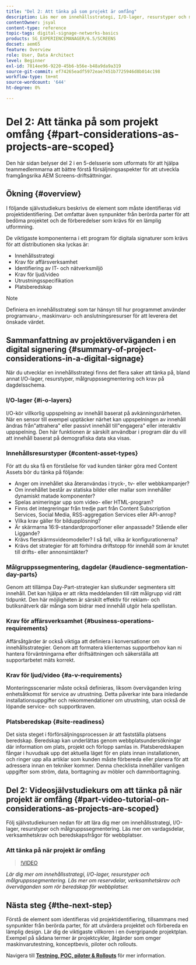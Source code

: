 ```yaml
---
title: "Del 2: Att tänka på som projekt är omfång"
description: Läs mer om innehållsstrategi, I/O-lager, resurstyper och målgruppssegmentering i AEM Screens. Läs mer om reservdelar, verksamhetskrav och överväganden som rör beredskap för webbplatser.
contentOwner: jsyal
content-type: reference
topic-tags: digital-signage-networks-basics
products: SG_EXPERIENCEMANAGER/6.5/SCREENS
docset: aem65
feature: Overview
role: User, Data Architect
level: Beginner
exl-id: 7814ee96-9220-45b6-b56e-b48a9da9a319
source-git-commit: ef74265eadf5972eae7451b7725946d8b014c198
workflow-type: tm+mt
source-wordcount: '644'
ht-degree: 0%

---
```


# Del 2: Att tänka på som projekt omfång {#part-considerations-as-projects-are-scoped}

Den här sidan belyser del 2 i en 5-delsserie som utformats för att hjälpa teammedlemmarna att bättre förstå försäljningsaspekter för att utveckla framgångsrika AEM Screens-driftsättningar.

## Ökning {#overview}

I följande självstudiekurs beskrivs de element som måste identifieras vid projektidentifiering. Det omfattar även synpunkter från berörda parter för att bedöma projektet och de förberedelser som krävs för en lämplig utformning.

De viktigaste komponenterna i ett program för digitala signaturer som krävs för att distributionen ska lyckas är:

* Innehållsstrategi
* Krav för affärsverksamhet
* Identifiering av IT- och nätverksmiljö
* Krav för ljud/video
* Utrustningsspecifikation
* Platsberedskap

>[!NOTE]
>
>Definiera en innehållsstrategi som tar hänsyn till hur programmet använder programvaru-, maskinvaru- och anslutningsresurser för att leverera det önskade värdet.

## Sammanfattning av projektöverväganden i en digital signering {#summary-of-project-considerations-in-a-digital-signage}

När du utvecklar en innehållsstrategi finns det flera saker att tänka på, bland annat I/O-lager, resurstyper, målgruppssegmentering och krav på dagdelsschema.

### I/O-lager {#i-o-layers}

I/O-kör villkorlig uppspelning av innehåll baserat på avkänningsnärheten. När en sensor till exempel upptäcker närhet kan uppspelningen av innehåll ändras från&quot;attrahera&quot; eller passivt innehåll till&quot;engagera&quot; eller interaktiv uppspelning. Den här funktionen är särskilt användbar i program där du vill att innehåll baserat på demografiska data ska visas.

### Innehållsresurstyper {#content-asset-types}

För att du ska få en förståelse för vad kunden tänker göra med Content Assets bör du tänka på följande:

* Anger om innehållet ska återanvändas i tryck-, tv- eller webbkampanjer?
* Om innehållet består av statiska bilder eller mallar som innehåller dynamiskt matade komponenter?
* Spelas animeringar upp som video- eller HTML-program?
* Finns det integreringar från tredje part från Content Subscription Services, Social Media, RSS-aggregation Services eller API-anrop?
* Vilka krav gäller för bildupplösning?
* Är skärmarna 16:9-standardproportioner eller anpassade? Stående eller Liggande?
* Krävs flerskärmsvideomodeller? I så fall, vilka är konfigurationerna?
* Krävs det strategier för att förhindra driftstopp för innehåll som är knutet till drifts- eller annonsintäkter?

### Målgruppssegmentering, dagdelar {#audience-segmentation-day-parts}

Genom att tillämpa Day-Part-strategier kan slutkunder segmentera sitt innehåll. Det kan hjälpa er att rikta meddelanden till rätt målgrupp vid rätt tidpunkt. Den här möjligheten är särskilt effektiv för reklam- och butiksnätverk där många som bidrar med innehåll utgör hela spellistan.

### Krav för affärsverksamhet {#business-operations-requirements}

Affärsåtgärder är också viktiga att definiera i konversationer om innehållsstrategier. Genom att formatera klienternas supportbehov kan ni hantera förväntningarna efter driftsättningen och säkerställa att supportarbetet mäts korrekt.

### Krav för ljud/video {#a-v-requirements}

Monteringsscenarier måste också definieras, liksom överväganden kring enhetsåtkomst för service av utrustning. Detta påverkar inte bara inledande installationsuppgifter och rekommendationer om utrustning, utan också de löpande service- och supportkraven.

### Platsberedskap {#site-readiness}

Det sista steget i förförsäljningsprocessen är att fastställa platsens beredskap. Beredskap kan underlättas genom webbplatsundersökningar där information om plats, projekt och förlopp samlas in. Platsberedskapen fångar i huvudsak upp det aktuella läget för en plats innan installationen, och ringer upp alla artiklar som kunden måste förbereda eller planera för att adressera innan en tekniker kommer. Denna checklista innehåller vanligen uppgifter som ström, data, borttagning av möbler och dammborttagning.

## Del 2: Videosjälvstudiekurs om att tänka på när projekt är omfång {#part-video-tutorial-on-considerations-as-projects-are-scoped}

Följ självstudiekursen nedan för att lära dig mer om innehållsstrategi, I/O-lager, resurstyper och målgruppssegmentering. Läs mer om vardagsdelar, verksamhetskrav och beredskapsfrågor för webbplatser.

### Att tänka på när projekt är omfång

>[!VIDEO](https://video.tv.adobe.com/v/28380)

*Lär dig mer om innehållsstrategi, I/O-lager, resurstyper och målgruppssegmentering. Läs mer om reservdelar, verksamhetskrav och överväganden som rör beredskap för webbplatser.*

## Nästa steg {#the-next-step}

Förstå de element som identifieras vid projektidentifiering, tillsammans med synpunkter från berörda parter, för att utvärdera projektet och förbereda en lämplig design. Lär dig de viktigaste villkoren i en övergripande projektplan. Exempel på sådana termer är projektcykler, åtgärder som omger maskinvarutestning, konceptbevis, piloter och rollouts.

Navigera till **[Testning, POC, piloter &amp; Rollouts](testing-pocs-pilots-rollouts.md)** för mer information.
